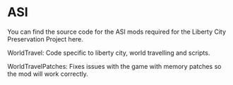 # ASI

You can find the source code for the ASI mods required for the Liberty City Preservation Project here.

WorldTravel:
Code specific to liberty city, world travelling and scripts.

WorldTravelPatches:
Fixes issues with the game with memory patches so the mod will work correctly.
